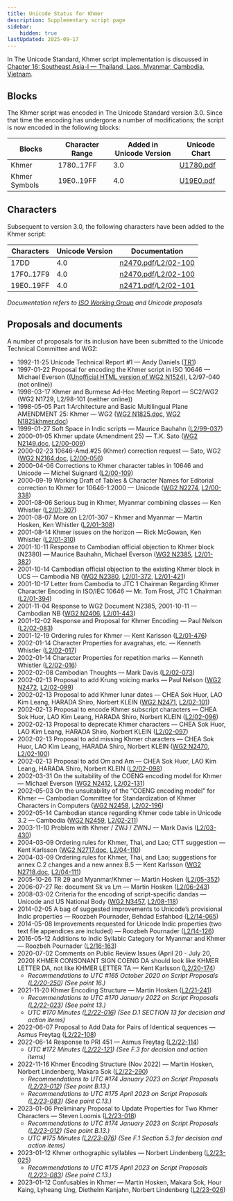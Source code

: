 ```yaml
---
title: Unicode Status for Khmer
description: Supplementary script page
sidebar:
    hidden: true
lastUpdated: 2025-09-17
---
```


In The Unicode Standard, Khmer script implementation is discussed in [Chapter 16: Southeast Asia-I — Thailand, Laos, Myanmar, Cambodia, Vietnam](https://www.unicode.org/versions/latest/core-spec/chapter-16/#G64642).

## Blocks

The Khmer script was encoded in The Unicode Standard version 3.0. Since that time the encoding has undergone a number of modifications; the script is now encoded in the following blocks:

| Blocks | Character Range | Added in Unicode Version | Unicode Chart |
| ------ | --------------- | ------------------------ | ------------- |
| Khmer | 1780..17FF | 3.0 | [U1780.pdf](http://www.unicode.org/charts/PDF/U1780.pdf) |
| Khmer Symbols | 19E0..19FF | 4.0 | [U19E0.pdf](http://www.unicode.org/charts/PDF/U19E0.pdf) |

## Characters

Subsequent to version 3.0, the following characters have been added to the Khmer script:

| Characters | Unicode Version | Documentation |
| ---------- | --------------- | ------------- |
| 17DD | 4.0 | [n2470.pdf](https://www.unicode.org/wg2/docs/n2470.pdf)/[L2/02-100](http://www.unicode.org/cgi-bin/GetMatchingDocs.pl?L2/02-100) |
| 17F0..17F9 | 4.0 | [n2470.pdf](https://www.unicode.org/wg2/docs/n2470.pdf)/[L2/02-100](http://www.unicode.org/cgi-bin/GetMatchingDocs.pl?L2/02-100) |
| 19E0..19FF | 4.0 | [n2471.pdf](https://www.unicode.org/wg2/docs/n2471.pdf)/[L2/02-101](http://www.unicode.org/cgi-bin/GetMatchingDocs.pl?L2/02-101) |

_Documentation refers to [ISO Working Group](https://www.unicode.org/wg2/) and Unicode proposals_

## Proposals and documents

A number of proposals for its inclusion have been submitted to the Unicode Technical Committee and WG2:
- 1992-11-25 Unicode Technical Report #1 — Andy Daniels ([TR1](http://www.unicode.org/reports/tr1.html))         
- 1997-01-22 Proposal for encoding the Khmer script in ISO 10646 — Michael Everson ([(Unofficial HTML version of WG2 N1524)](http://www.evertype.com/standards/km/km.html), L2/97-040  (not online))
- 1998-03-17 Khmer and Burmese Ad-Hoc Meeting Report — SC2/WG2 (WG2 N1729, L2/98-101 (neither online))
- 1998-05-05 Part 1:Architecture and Basic Multilingual Plane AMENDMENT 25: Khmer — WG2 ([WG2 N1825.doc](https://www.unicode.org/wg2/docs/n1825.doc), [WG2 N1825khmer.doc](https://www.unicode.org/wg2/docs/n1825khmer.doc))
- 1999-01-27 Soft Space in Indic scripts — Maurice Bauhahn ([L2/99-037](http://www.unicode.org/cgi-bin/GetMatchingDocs.pl?L2/99-037))
- 2000-01-05 Khmer update (Amendment 25) — T.K. Sato ([WG2 N2149.doc](https://www.unicode.org/wg2/docs/n2149.doc), [L2/00-009](http://www.unicode.org/cgi-bin/GetMatchingDocs.pl?L2/00-009))
- 2000-02-23 10646-Amd.#25 (Khmer) correction request — Sato,  WG2 ([WG2 N2164.doc](https://www.unicode.org/wg2/docs/n2164.doc), [L2/00-056](http://www.unicode.org/cgi-bin/GetMatchingDocs.pl?L2/00-056))
- 2000-04-06 Corrections to Khmer character tables in 10646 and Unicode — Michel Suignard ([L2/00-109](http://www.unicode.org/cgi-bin/GetMatchingDocs.pl?L2/00-109))
- 2000-09-19 Working Draft of Tables &amp; Character Names for Editorial correction to Khmer for 10646-1:2000 — Unicode ([WG2 N2274](https://www.unicode.org/wg2/docs/n2274.pdf), [L2/00-338](http://www.unicode.org/cgi-bin/GetMatchingDocs.pl?L2/00-338))
- 2001-08-06 Serious bug in Khmer, Myanmar combining classes — Ken Whistler ([L2/01-307](http://www.unicode.org/cgi-bin/GetMatchingDocs.pl?L2/01-307))
- 2001-08-07 More on L2/01-307 – Khmer and Myanmar — Martin Hosken, Ken Whistler ([L2/01-308](http://www.unicode.org/cgi-bin/GetMatchingDocs.pl?L2/01-308))
- 2001-08-14 Khmer issues on the horizon — Rick McGowan, Ken Whistler ([L2/01-310](http://www.unicode.org/cgi-bin/GetMatchingDocs.pl?L2/01-310))
- 2001-10-11 Response to Cambodian official objection to Khmer block (N2380) — Maurice Bauhahn, Michael Everson ([WG2 N2385](https://www.unicode.org/wg2/docs/n2385.pdf), [L2/01-382](http://www.unicode.org/cgi-bin/GetMatchingDocs.pl?L2/01-382))
- 2001-10-14 Cambodian official objection to the existing Khmer block in UCS — Cambodia NB ([WG2 N2380](https://www.unicode.org/wg2/docs/n2380.pdf), [L2/01-372](http://www.unicode.org/cgi-bin/GetMatchingDocs.pl?L2/01-372), [L2/01-421](http://www.unicode.org/cgi-bin/GetMatchingDocs.pl?L2/01-421))
- 2001-10-17 Letter from Cambodia to JTC 1 Chairman Regarding Khmer Character Encoding in ISO/IEC 10646 — Mr. Tom Frost, JTC 1 Chairman ([L2/01-394](http://www.unicode.org/cgi-bin/GetMatchingDocs.pl?L2/01-394))
- 2001-11-04 Response to WG2 Document N2385, 2001-10-11 — Cambodian NB      ([WG2 N2406](https://www.unicode.org/wg2/docs/n2406.pdf), [L2/01-443](http://www.unicode.org/cgi-bin/GetMatchingDocs.pl?L2/01-443))
- 2001-12-02 Response and Proposal for Khmer Encoding — Paul Nelson ([L2/02-083](http://www.unicode.org/cgi-bin/GetMatchingDocs.pl?L2/02-083))
- 2001-12-19 Ordering rules for Khmer — Kent Karlsson ([L2/01-476](http://www.unicode.org/cgi-bin/GetMatchingDocs.pl?L2/01-476))
- 2002-01-14 Character Properties for avagrahas, etc. — Kenneth Whistler ([L2/02-017](http://www.unicode.org/cgi-bin/GetMatchingDocs.pl?L2/02-017))
- 2002-01-14 Character Properties for repetition marks — Kenneth Whistler ([L2/02-016](http://www.unicode.org/cgi-bin/GetMatchingDocs.pl?L2/02-016))
- 2002-02-08 Cambodian Thoughts — Mark Davis ([L2/02-073](http://www.unicode.org/cgi-bin/GetMatchingDocs.pl?L2/02-073))
- 2002-02-13 Proposal to add Krung voicing marks — Paul Nelson ([WG2 N2472](https://www.unicode.org/wg2/docs/n2472.pdf), [L2/02-099](http://www.unicode.org/cgi-bin/GetMatchingDocs.pl?L2/02-099))
- 2002-02-13 Proposal to add Khmer lunar dates — CHEA Sok Huor, LAO Kim Leang, HARADA Shiro, Norbert KLEIN ([WG2 N2471](https://www.unicode.org/wg2/docs/n2471.pdf), [L2/02-101](http://www.unicode.org/cgi-bin/GetMatchingDocs.pl?L2/02-101))
- 2002-02-13 Proposal to encode Khmer subscript characters — CHEA Sok Huor, LAO Kim Leang, HARADA Shiro, Norbert KLEIN ([L2/02-096](http://www.unicode.org/cgi-bin/GetMatchingDocs.pl?L2/02-096))
- 2002-02-13 Proposal to deprecate Khmer characters — CHEA Sok Huor, LAO Kim Leang, HARADA Shiro, Norbert KLEIN ([L2/02-097](http://www.unicode.org/cgi-bin/GetMatchingDocs.pl?L2/02-097))
- 2002-02-13 Proposal to add missing Khmer characters — CHEA Sok Huor, LAO Kim Leang, HARADA Shiro, Norbert KLEIN ([WG2 N2470](https://www.unicode.org/wg2/docs/n2470.pdf), [L2/02-100](http://www.unicode.org/cgi-bin/GetMatchingDocs.pl?L2/02-100))
- 2002-02-13 Proposal to add Om and Am — CHEA Sok Huor, LAO Kim Leang, HARADA Shiro, Norbert KLEIN ([L2/02-098](http://www.unicode.org/cgi-bin/GetMatchingDocs.pl?L2/02-098))
- 2002-03-31 On the suitability of the COENG encoding model for Khmer — Michael Everson ([WG2 N2412](https://www.unicode.org/wg2/docs/n2412.pdf), [L2/02-131](http://www.unicode.org/cgi-bin/GetMatchingDocs.pl?L2/02-131))
- 2002-05-03 On the unsuitability of the “COENG encoding model” for Khmer — Cambodian Committee for Standardization of Khmer Characters in Computers ([WG2 N2458](https://www.unicode.org/wg2/docs/n2458.pdf), [L2/02-196](http://www.unicode.org/cgi-bin/GetMatchingDocs.pl?L2/02-196))
- 2002-05-14 Cambodian stance regarding Khmer code table in Unicode 3.2 — Cambodia ([WG2 N2459](https://www.unicode.org/wg2/docs/n2459.pdf), [L2/02-211](http://www.unicode.org/cgi-bin/GetMatchingDocs.pl?L2/02-211))
- 2003-11-10 Problem with Khmer / ZWJ / ZWNJ — Mark Davis ([L2/03-430](http://www.unicode.org/cgi-bin/GetMatchingDocs.pl?L2/03-430))
- 2004-03-09 Ordering rules for Khmer, Thai, and Lao; CTT suggestion — Kent Karlsson ([WG2 N2717.doc](https://www.unicode.org/wg2/docs/n2717.doc), [L2/04-110](http://www.unicode.org/cgi-bin/GetMatchingDocs.pl?L2/04-110))
- 2004-03-09 Ordering rules for Khmer, Thai, and Lao; suggestions for annex C.2 changes and a new annex B.5 — Kent Karlsson         ([WG2 N2718.doc](https://www.unicode.org/wg2/docs/n2718.doc), [L2/04-111](http://www.unicode.org/cgi-bin/GetMatchingDocs.pl?L2/04-111))
- 2005-10-26 TR 29 and Myanmar/Khmer — Martin Hosken ([L2/05-352](http://www.unicode.org/cgi-bin/GetMatchingDocs.pl?L2/05-352))
- 2006-07-27 Re: document Sk vs Lm  — Martin Hosken ([L2/06-243](http://www.unicode.org/cgi-bin/GetMatchingDocs.pl?L2/06-243))
- 2008-03-02 Criteria for the encoding of script-specific dandas — Unicode and US National Body ([WG2 N3457](https://www.unicode.org/wg2/docs/n3457.pdf), [L2/08-118](http://www.unicode.org/cgi-bin/GetMatchingDocs.pl?L2/08-118))
- 2014-02-05 A bag of suggested improvements to Unicode’s provisional Indic properties — Roozbeh Pournader, Behdad Esfahbod ([L2/14-065](http://www.unicode.org/cgi-bin/GetMatchingDocs.pl?L2/14-065))
- 2014-05-08 Improvements requested for Unicode Indic properties (two text file appendices are included) — Roozbeh Pournader ([L2/14-126](http://www.unicode.org/cgi-bin/GetMatchingDocs.pl?L2/14-126))
- 2016-05-12 Additions to Indic Syllabic Category for Myanmar and Khmer — Roozbeh Pournader ([L2/16-163](http://www.unicode.org/cgi-bin/GetMatchingDocs.pl?L2/16-163))
- 2020-07-02 Comments on Public Review Issues (April 20 - July 20, 2020) KHMER CONSONANT SIGN COENG DA should look like KHMER LETTER DA, not like KHMER LETTER TA  — Kent Karlsson  ([L2/20-174](http://www.unicode.org/cgi-bin/GetMatchingDocs.pl?L2/20-174))
  - _Recommendations to UTC #165 October 2020 on Script Proposals ([L2/20-250](http://www.unicode.org/L2/L2020/20250-script-adhoc-rept.pdf)) (See point 16.)_
- 2021-11-20 Khmer Encoding Structure — Martin Hosken ([L2/21-241](http://www.unicode.org/cgi-bin/GetMatchingDocs.pl?L2/21-241))
  - _Recommendations to UTC #170 January 2022 on Script Proposals ([L2/22-023](http://www.unicode.org/L2/L2022/22023-script-adhoc-rept.pdf)) (See point 13.)_
  - _UTC #170 Minutes ([L2/22-016](https://www.unicode.org/L2/L2022/22016.htm)) (See D.1 SECTION 13 for decision and action items)_
- 2022-06-07 Proposal to Add Data for Pairs of Identical sequences — Asmus Freytag ([L2/22-108](http://www.unicode.org/cgi-bin/GetMatchingDocs.pl?L2/22-108))
- 2022-06-14 Response to PRI 451 — Asmus Freytag ([L2/22-114](http://www.unicode.org/cgi-bin/GetMatchingDocs.pl?L2/22-114))
  - _UTC #172 Minutes ([L2/22-121](https://www.unicode.org/L2/L2022/22121.htm)) (See F.3 for decision and action items)_
- 2022-11-16 Khmer Encoding Structure (Nov 2022) — Martin Hosken, Norbert Lindenberg, Makara Sok ([L2/22-290](http://www.unicode.org/cgi-bin/GetMatchingDocs.pl?L2/22-290))
  - _Recommendations to UTC #174 January 2023 on Script Proposals ([L2/23-012](https://www.unicode.org/cgi-bin/GetMatchingDocs.pl?L2/23-012)) (See point B.13.)_
  - _Recommendations to UTC #175 April 2023 on Script Proposals ([L2/23-083](https://www.unicode.org/cgi-bin/GetMatchingDocs.pl?L2/23-083)) (See point C.13.)_
- 2023-01-06 Preliminary Proposal to Update Properties for Two Khmer Characters — Steven Loomis ([L2/23-018](http://www.unicode.org/cgi-bin/GetMatchingDocs.pl?L2/23-018))
  - _Recommendations to UTC #174 January 2023 on Script Proposals ([L2/23-012](https://www.unicode.org/cgi-bin/GetMatchingDocs.pl?L2/23-012)) (See point B.13.)_
  - _UTC #175 Minutes ([L2/23-076](http://www.unicode.org/L2/L2023/23076.htm)) (See F.1 Section 5.3 for decision and action items)_
- 2023-01-12 Khmer orthographic syllables — Norbert Lindenberg ([L2/23-025](http://www.unicode.org/cgi-bin/GetMatchingDocs.pl?L2/23-025))
  - _Recommendations to UTC #175 April 2023 on Script Proposals ([L2/23-083](https://www.unicode.org/cgi-bin/GetMatchingDocs.pl?L2/23-083)) (See point C.13.)_
- 2023-01-12 Confusables in Khmer — Martin Hosken, Makara Sok, Hour Kaing, Lyheang Ung, Diethelm Kanjahn, Norbert Lindenberg ([L2/23-026](http://www.unicode.org/cgi-bin/GetMatchingDocs.pl?L2/23-026))
